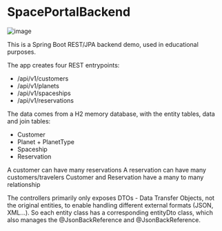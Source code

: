# SpacePortalBackend
![image](https://user-images.githubusercontent.com/8819076/186982448-eb34f465-60ae-4706-81d6-263b153c9b6c.png)

This is a Spring Boot REST/JPA backend demo, used in educational purposes.

The app creates four REST entrypoints:
- /api/v1/customers
- /api/v1/planets
- /api/v1/spaceships
- /api/v1/reservations

The data comes from a H2 memory database, with the entity tables, data and join tables:
- Customer
- Planet + PlanetType
- Spaceship
- Reservation

A customer can have many reservations
A reservation can have many customers/travelers
Customer and Reservation have a many to many relationship

The controllers primarily only exposes DTOs - Data Transfer Objects, not the original entities, to enable handling different external formats (JSON, XML...).
So each entity class has a corresponding entityDto class, which also manages the @JsonBackReference and @JsonBackReference.

